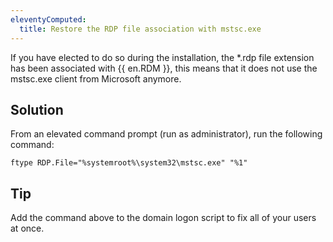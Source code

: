 ```yaml
---
eleventyComputed:
  title: Restore the RDP file association with mstsc.exe
---
```

If you have elected to do so during the installation, the *.rdp file extension has been associated with {{ en.RDM }}, this means that it does not use the mstsc.exe client from Microsoft anymore.
## Solution
From an elevated command prompt (run as administrator), run the following command:  

`ftype RDP.File="%systemroot%\system32\mstsc.exe" "%1"`
## Tip
Add the command above to the domain logon script to fix all of your users at once.
